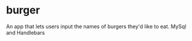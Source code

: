 # burger
An app that lets users input the names of burgers they'd like to eat.  MySql and Handlebars
